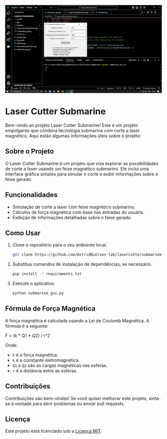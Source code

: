 <img src="https://raw.githubusercontent.com/AstridNielsen-lab/lasercuttersubmarine.github.io/master/lasercutter.jpg" alt="lasercuttersubmarine app">

# Laser Cutter Submarine

Bem-vindo ao projeto Laser Cutter Submarine! Este é um projeto empolgante que combina tecnologia submarina com corte a laser magnético. Aqui estão algumas informações úteis sobre o projeto:

## Sobre o Projeto

O Laser Cutter Submarine é um projeto que visa explorar as possibilidades de corte a laser usando um feixe magnético submarino. Ele inclui uma interface gráfica simples para simular o corte e exibir informações sobre o feixe gerado.

## Funcionalidades

- Simulação de corte a laser com feixe magnético submarino.
- Cálculos de força magnética com base nas entradas do usuário.
- Exibição de informações detalhadas sobre o feixe gerado.

## Como Usar

1. Clone o repositório para o seu ambiente local.

    ```bash
    git clone https://github.com/AstridNielsen-lab/lasercuttersubmarine.github.io.git
    ```

2. Substitua comandos de instalação de dependências, se necessário.

    ```bash
    pip install -r requirements.txt
    ```

3. Execute o aplicativo.

    ```bash
    python submarine_gui.py
    ```

## Fórmula de Força Magnética

A força magnética é calculada usando a Lei de Coulomb Magnética. A fórmula é a seguinte:

F = (k * Q1 * Q2) / r^2

Onde:

- `F` é a força magnética.
- `k` é a constante eletromagnética.
- `Q1` e `Q2` são as cargas magnéticas nas esferas.
- `r` é a distância entre as esferas.

## Contribuições

Contribuições são bem-vindas! Se você quiser melhorar este projeto, sinta-se à vontade para abrir problemas ou enviar pull requests.

## Licença

Este projeto está licenciado sob a [Licença MIT](https://opensource.org/licenses/MIT).
